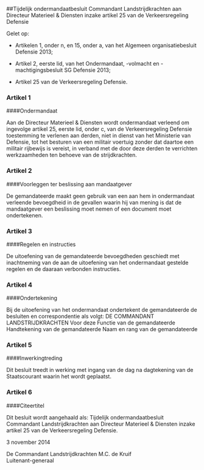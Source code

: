 <meta http-equiv='Content-Type' content='text/html; charset=utf-8' />

##Tijdelijk ondermandaatbesluit Commandant Landstrijdkrachten aan Directeur Materieel & Diensten inzake artikel 25 van de Verkeersregeling Defensie

Gelet op:

* Artikelen 1, onder n, en 15, onder a, van het Algemeen organisatiebesluit Defensie 2013;  

* Artikel 2, eerste lid, van het Ondermandaat, -volmacht en -machtigingsbesluit SG Defensie 2013;  

* Artikel 25 van de Verkeersregeling Defensie.      

### Artikel  1  

####Ondermandaat

Aan de Directeur Materieel & Diensten wordt ondermandaat verleend om ingevolge artikel 25, eerste lid, onder c, van de Verkeersregeling Defensie toestemming te verlenen aan derden, niet in dienst van het Ministerie van Defensie, tot het besturen van een militair voertuig zonder dat daartoe een militair rijbewijs is vereist, in verband met de door deze derden te verrichten werkzaamheden ten behoeve van de strijdkrachten. 

### Artikel  2  

####Voorleggen ter beslissing aan mandaatgever

De gemandateerde maakt geen gebruik van een aan hem in ondermandaat verleende bevoegdheid in de gevallen waarin hij van mening is dat de mandaatgever een beslissing moet nemen of een document moet ondertekenen. 

### Artikel  3  

####Regelen en instructies

De uitoefening van de gemandateerde bevoegdheden geschiedt met inachtneming van de aan de uitoefening van het ondermandaat gestelde regelen en de daaraan verbonden instructies. 

### Artikel  4  

####Ondertekening

Bij de uitoefening van het ondermandaat ondertekent de gemandateerde de besluiten en correspondentie als volgt: DE COMMANDANT LANDSTRIJDKRACHTEN Voor deze Functie van de gemandateerde Handtekening van de gemandateerde Naam en rang van de gemandateerde 

### Artikel  5  

####Inwerkingtreding

Dit besluit treedt in werking met ingang van de dag na dagtekening van de Staatscourant waarin het wordt geplaatst. 

### Artikel  6  

####Citeertitel

Dit besluit wordt aangehaald als: Tijdelijk ondermandaatbesluit Commandant Landstrijdkrachten aan Directeur Materieel & Diensten inzake artikel 25 van de Verkeersregeling Defensie. 

3 november 2014   

De Commandant Landstrijdkrachten 
M.C. de Kruif  
Luitenant-generaal    
